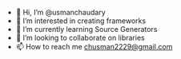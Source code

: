 - 👋 Hi, I’m @usmanchaudary
- 👀 I’m interested in creating frameworks
- 🌱 I’m currently learning Source Generators
- 💞️ I’m looking to collaborate on libraries
- 📫 How to reach me chusman2229@gmail.com

<!---
usmanchaudary/usmanchaudary is a ✨ special ✨ repository because its `README.md` (this file) appears on your GitHub profile.
You can click the Preview link to take a look at your changes.
--->
